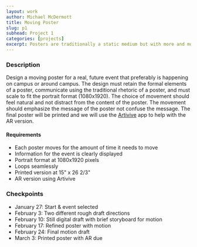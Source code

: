 ```yaml
---
layout: work
author: Michael McDermott
title: Moving Poster
slug: p1
subhead: Project 1
categories: [projects]
excerpt: Posters are traditionally a static medium but with more and more poster displays going digital and AR becoming a more widely available tool, posters can come alive.
---
```

### Description
Design a moving poster for a real, future event that preferably is happening on campus or around campus. The design must retain the formal elements of a poster, communicate using the traditional rhetoric of a poster, and must scale to fit the portrait format (1080x1920). The choice of movement should feel natural and not distract from the content of the poster. The movement should emphasize the message of the poster not confuse the message.
The final poster will be printed and we will use the [Artivive](https://artivive.com/) app to help with the AR version.

#### Requirements
* Each poster moves for the amount of time it needs to move
* Information for the event is clearly displayed
* Portrait format at 1080x1920 pixels
* Loops seamlessly
* Printed version at 15" x 26 2/3"
* AR version using Artivive

### Checkpoints
* January 27: Start & event selected
* February 3: Two different rough draft directions
* February 10: Still digital draft with brief storyboard for motion
* February 17: Refined poster with motion
* February 24: Final motion draft
* March 3: Printed poster with AR due
